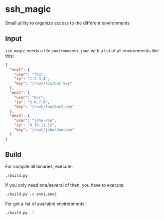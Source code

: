 # ssh_magic

Small utility to organize access to the different environments

## Input

`ssh_magic` needs a file `environments.json` with a list of all environments like this:

```json
{
  "env1": {
    "user": "foo",
    "ip": "1.2.3.4",
    "key": "/root/foo/bar.key"
  },
  "env2": {
    "user": "bar",
    "ip": "5.6.7.8",
    "key": "/root/foo/bar2.key"
  },
  "env3": {
    "user": "john-doe",
    "ip": "9.10.11.12",
    "key": "/root/john/doe.key"
  }
}
```

## Build

For compile all binaries, execute:

```bash
./build.py
```

If you only need one/several of then, you have to execute:

```bash
./build.py -e env1,env3
```

For get a list of available environments:

```bash
./build.py -l
```
